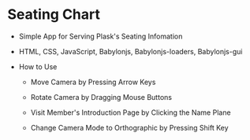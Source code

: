 # Seating Chart

- Simple App for Serving Plask's Seating Infomation

- HTML, CSS, JavaScript, Babylonjs, Babylonjs-loaders, Babylonjs-gui

- How to Use

  - Move Camera by Pressing Arrow Keys

  - Rotate Camera by Dragging Mouse Buttons

  - Visit Member's Introduction Page by Clicking the Name Plane

  - Change Camera Mode to Orthographic by Pressing Shift Key
